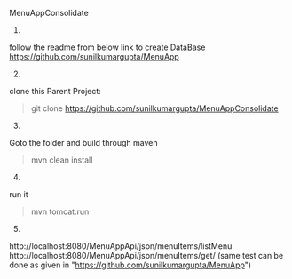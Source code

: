 MenuAppConsolidate

1.
follow the readme from below link to create DataBase
https://github.com/sunilkumargupta/MenuApp

2.
clone this Parent Project:
>git clone https://github.com/sunilkumargupta/MenuAppConsolidate

3.
Goto the folder and build through maven
>mvn clean install

4.
run it
>mvn tomcat:run

5.
http://localhost:8080/MenuAppApi/json/menuItems/listMenu
http://localhost:8080/MenuAppApi/json/menuItems/get/<menuID>
(same test can be done as given in "https://github.com/sunilkumargupta/MenuApp")
